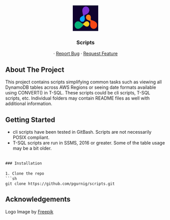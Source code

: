 <!-- PROJECT LOGO -->
<br />
<p align="center">
  <a href="https://github.com/github_username/repo">
    <img src="images/logo-scripts.jpg" alt="Logo" width="80" height="80">
  </a>

  <h3 align="center">Scripts</h3>

  <p align="center">
    ·
    <a href="https://github.com/pgurnig/scripts/issues">Report Bug</a>
    ·
    <a href="https://github.com/pgurnig/scripts/issues">Request Feature</a>
  </p>
</p>


<!-- ABOUT THE PROJECT -->
## About The Project

This project contains scripts simplifying common tasks such as viewing all DynamoDB tables across AWS Regions or seeing date formats available using CONVERT() in T-SQL. These scripts could be cli scripts, T-SQL scripts, etc. Individual folders may contain README files as well with additional information.


<!-- GETTING STARTED -->
## Getting Started

- cli scripts have been tested in GitBash. Scripts are not necessarily POSIX compliant.
- T-SQL scripts are run in SSMS, 2016 or greater. Some of the table usage may be a bit older.

```

### Installation
 
1. Clone the repo
```sh
git clone https://github.com/pgurnig/scripts.git
```
## Acknowledgements
Logo Image by <a href="https://www.freepik.com/free-vector/hand-drawn-hub-logo-design_33759351.htm#page=2&query=logo%20g&position=15&from_view=search&track=sph">Freepik</a>
